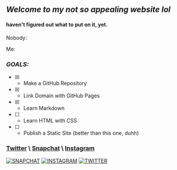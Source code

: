 ## *Welcome to my not so appealing website lol*

#### haven't figured out what to put on it, yet.



Nobody:

Me:

### *GOALS:*
- [x] - Make a GitHub Repository
- [x] - Link Domain with GitHub Pages
- [x] - Learn Markdown
- [ ] - Learn HTML with CSS
- [ ] - Publish a Static Site (better than this one, duhh)
### [Twitter](https://twitter.com/lltejasll) \ [Snapchat](https://snapchat.com/add/lltejasll) \ [Instagram](https://instagram.com/lltejasll)

<a href="https://snapchat.com/add/lltejasll" rel="some text">![SNAPCHAT](https://raw.githubusercontent.com/AmplifyLow/XD/master/snapchat.PNG)</a>
<a href="https://instagram.com/supbitchy" rel="some text">![INSTAGRAM](https://raw.githubusercontent.com/AmplifyLow/XD/master/instagram.PNG)</a>
<a href="https://twitter.com/lltejasll" rel="some text">![TWITTER](https://raw.githubusercontent.com/AmplifyLow/XD/master/twitter.PNG)</a>
